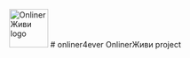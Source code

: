 <img src="https://lh4.googleusercontent.com/hVvL2AvvENoKDR0ydQUrVO5I6ZCYYEEAETKvijCxJF1KZDFsb4MWzlqCi3KOuxpP_l_pg_YfWtI=s26-h26-e365-rw" alt="OnlinerЖиви logo" height="70" >
# onliner4ever
OnlinerЖиви project
